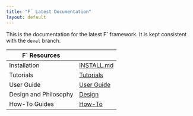 ```yaml
---
title: "F´ Latest Documentation"
layout: default
---
```


This is the documentation for the latest F´ framework. It is kept consistent with the `devel` branch.

| F´ Resources          |                                     |
|-----------------------|-------------------------------------|
| Installation          | [INSTALL.md](./INSTALL.md)          |
| Tutorials             | [Tutorials](./Tutorials/README.md)  |
| User Guide            | [User Guide](./UsersGuide/guide.md) |
| Design and Philosophy | [Design](./Design/general.md)       |
| How-To Guides         | [How-To](./HowTo/general.md)       |
